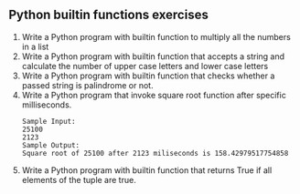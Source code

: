 ## Python builtin functions exercises

1. Write a Python program with builtin function to multiply all the numbers in a list
2. Write a Python program with builtin function that accepts a string and calculate the number of upper case letters and lower case letters
3. Write a Python program with builtin function that checks whether a passed string is palindrome or not.
4. Write a Python program that invoke square root function after specific milliseconds. 
    ```
    Sample Input:
    25100
    2123
    Sample Output:
    Square root of 25100 after 2123 miliseconds is 158.42979517754858
    ````
5. Write a Python program with builtin function that returns True if all elements of the tuple are true.